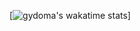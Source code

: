[![gydoma's wakatime stats](https://github-readme-stats.vercel.app/api/wakatime?username=gydoma&layout=compact)]
